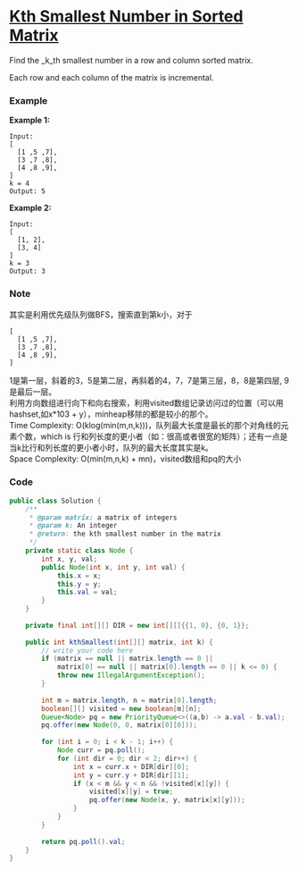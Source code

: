 # [Kth Smallest Number in Sorted Matrix](https://www.lintcode.com/problem/kth-smallest-number-in-sorted-matrix/description)

Find the _k_th smallest number in a row and column sorted matrix.

Each row and each column of the matrix is incremental.

### Example

**Example 1:**

```
Input:
[
  [1 ,5 ,7],
  [3 ,7 ,8],
  [4 ,8 ,9],
]
k = 4
Output: 5

```

**Example 2:**

```
Input:
[
  [1, 2],
  [3, 4]
]
k = 3
Output: 3
```

### Note

其实是利用优先级队列做BFS，搜索直到第k小，对于

```
[
  [1 ,5 ,7],
  [3 ,7 ,8],
  [4 ,8 ,9],
]
```

1是第一层，斜着的3，5是第二层，再斜着的4，7，7是第三层，8，8是第四层, 9是最后一层。  
利用方向数组进行向下和向右搜索，利用visited数组记录访问过的位置（可以用hashset,如x\*103 + y），minheap移除的都是较小的那个。  
Time Complexity: O\(klog\(min\(m,n,k\)\)\)，队列最大长度是最长的那个对角线的元素个数，which is 行和列长度的更小者（如：很高或者很宽的矩阵）；还有一点是当k比行和列长度的更小者小时，队列的最大长度其实是k。  
Space Complexity: O\(min\(m,n,k\) + mn\)，visited数组和pq的大小

### Code

```java
public class Solution {
    /**
     * @param matrix: a matrix of integers
     * @param k: An integer
     * @return: the kth smallest number in the matrix
     */
    private static class Node {
        int x, y, val;
        public Node(int x, int y, int val) {
            this.x = x;
            this.y = y;
            this.val = val;
        }
    }
    
    private final int[][] DIR = new int[][]{{1, 0}, {0, 1}}; 
    
    public int kthSmallest(int[][] matrix, int k) {
        // write your code here
        if (matrix == null || matrix.length == 0 || 
            matrix[0] == null || matrix[0].length == 0 || k <= 0) {
            throw new IllegalArgumentException();     
        }
        
        int m = matrix.length, n = matrix[0].length;
        boolean[][] visited = new boolean[m][n];
        Queue<Node> pq = new PriorityQueue<>((a,b) -> a.val - b.val);
        pq.offer(new Node(0, 0, matrix[0][0]));
        
        for (int i = 0; i < k - 1; i++) {
            Node curr = pq.poll();
            for (int dir = 0; dir < 2; dir++) {
                int x = curr.x + DIR[dir][0];
                int y = curr.y + DIR[dir][1];
                if (x < m && y < n && !visited[x][y]) {
                    visited[x][y] = true;
                    pq.offer(new Node(x, y, matrix[x][y]));
                }
            }
        }
        
        return pq.poll().val;
    }
}
```



